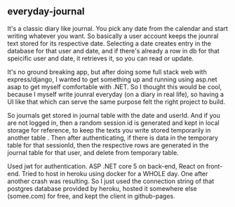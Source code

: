 ## everyday-journal 

It's a classic diary like journal. You pick any date from the calendar and start writing whatever you want. So basically a user account keeps the jounral text stored for its respective date. Selecting a date creates entry in the database for that user and date, and if there's already a row in db for that speicific user and date, it retrieves it, so you can read or update. 

It's no ground breaking app, but after doing some full stack web with express/django, I wanted to get something up and running using asp.net asap to get myself comfortable with .NET. So I thought this would be cool, because I myself write jounral everyday (on a diary in real life), so having a UI like that which can serve the same purpose felt the right project to build.

So journals get stored in journal table with the date and userId. And if you are not logged in, then a random session id is generated and kept in local storage for reference, to keep the texts you write stored temporarily in another table . Then after authenticating, if there is data in the temporary table for that sessionId, then the respective rows are generated in the journal table for that user, and delete from temporary table.

Used jwt for authentication. ASP .NET core 5 on back-end, React on front-end. Tried to host in heroku using docker for a WHOLE day. One after another crash was resulting. So I just used the connection string of that postgres database provided by heroku, hosted it somewhere else (somee.com) for free, and kept the client in github-pages.
